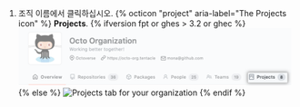 1. 조직 이름에서 클릭하십시오.
{% octicon "project" aria-label="The Projects icon" %} **Projects**.
  {% ifversion fpt or ghes > 3.2 or ghec %}
  ![Projects tab for your organization](/assets/images/help/organizations/organization-projects-tab-with-overview-tab.png)
  {% else %}
  ![Projects tab for your organization](/assets/images/help/organizations/organization-projects-tab.png)
  {% endif %}
